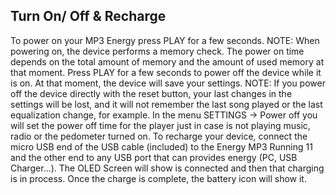 ## Turn On/ Off & Recharge
To power on your MP3 Energy press PLAY for a few seconds.
NOTE: When powering on, the device performs a memory check. The power on time depends
on the total amount of memory and the amount of used memory at that moment.
Press PLAY for a few seconds to power off the device while it is on. At that moment, the
device will save your settings.
NOTE: If you power off the device directly with the reset button, your last changes in the
settings will be lost, and it will not remember the last song played or the last equalization
change, for example. In the menu SETTINGS -> Power off you will set the power off time for
the player just in case is not playing music, radio or the pedometer turned on.
To recharge your device, connect the micro USB end of the USB cable (included) to the
Energy MP3 Running 11 and the other end to any USB port that can provides energy
(PC, USB Charger…). The OLED Screen will show is connected and then that charging is in
process. Once the charge is complete, the battery icon will show it.
